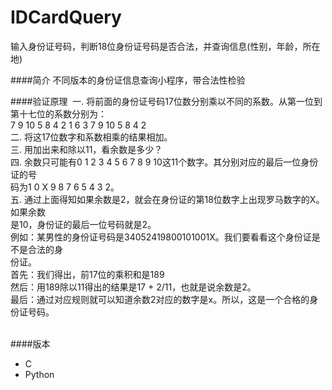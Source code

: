 IDCardQuery
===========

输入身份证号码，判断18位身份证号码是否合法，并查询信息(性别，年龄，所在地)

####简介
不同版本的身份证信息查询小程序，带合法性检验

####验证原理
&nbsp;一. 将前面的身份证号码17位数分别乘以不同的系数。从第一位到第十七位的系数分别为：<br />7 9 10 5 8 4 2 1 6 3 7 9 10 5 8 4 2<br />二. 将这17位数字和系数相乘的结果相加。<br />三. 用加出来和除以11，看余数是多少？<br />四. 余数只可能有0 1 2 3 4 5 6 7 8 9 10这11个数字。其分别对应的最后一位身份证的号<br />码为1 0 X 9 8 7 6 5 4 3 2。<br />五. 通过上面得知如果余数是2，就会在身份证的第18位数字上出现罗马数字的Ⅹ。如果余数<br />是10，身份证的最后一位号码就是2。<br />例如：某男性的身份证号码是34052419800101001X。我们要看看这个身份证是不是合法的身<br />份证。<br />首先：我们得出，前17位的乘积和是189<br />然后：用189除以11得出的结果是17 + 2/11，也就是说余数是2。<br />最后：通过对应规则就可以知道余数2对应的数字是x。所以，这是一个合格的身份证号码。<br /><br />

####版本
* C
* Python


